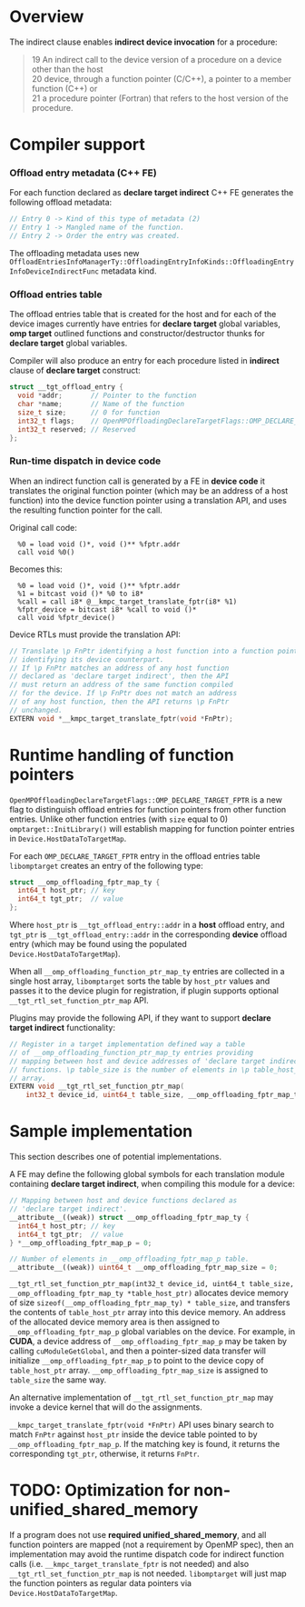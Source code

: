 # Overview

The indirect clause enables **indirect device invocation** for a procedure:
> 19 An indirect call to the device version of a procedure on a device other than the host<br>
> 20 device, through a function pointer (C/C++), a pointer to a member function (C++) or<br>
> 21 a procedure pointer (Fortran) that refers to the host version of the procedure.

# Compiler support
### Offload entry metadata (C++ FE)

For each function declared as **declare target indirect** C++ FE generates the following offload metadata:

```c++
// Entry 0 -> Kind of this type of metadata (2)
// Entry 1 -> Mangled name of the function.
// Entry 2 -> Order the entry was created.
```

The offloading metadata uses new `OffloadEntriesInfoManagerTy::OffloadingEntryInfoKinds::OffloadingEntryInfoDeviceIndirectFunc`  metadata kind.

### Offload entries table

The offload entries table that is created for the host and for each of the device images currently have entries for **declare target** global variables, **omp target** outlined functions and constructor/destructor thunks for **declare target** global variables.


Compiler will also produce an entry for each procedure listed in **indirect** clause of **declare target** construct:
```C++
struct __tgt_offload_entry {
  void *addr;       // Pointer to the function
  char *name;       // Name of the function
  size_t size;      // 0 for function
  int32_t flags;    // OpenMPOffloadingDeclareTargetFlags::OMP_DECLARE_TARGET_FPTR
  int32_t reserved; // Reserved
};
```

### Run-time dispatch in device code

When an indirect function call is generated by a FE in **device code** it translates the original function pointer (which may be an address of a host function) into the device function pointer using a translation API, and uses the resulting function pointer for the call.

Original call code:

```
  %0 = load void ()*, void ()** %fptr.addr
  call void %0()
```

Becomes this:

```
  %0 = load void ()*, void ()** %fptr.addr
  %1 = bitcast void ()* %0 to i8*
  %call = call i8* @__kmpc_target_translate_fptr(i8* %1)
  %fptr_device = bitcast i8* %call to void ()*
  call void %fptr_device()
```

Device RTLs must provide the translation API:

```c++
// Translate \p FnPtr identifying a host function into a function pointer
// identifying its device counterpart.
// If \p FnPtr matches an address of any host function
// declared as 'declare target indirect', then the API
// must return an address of the same function compiled
// for the device. If \p FnPtr does not match an address
// of any host function, then the API returns \p FnPtr
// unchanged.
EXTERN void *__kmpc_target_translate_fptr(void *FnPtr);
```

# Runtime handling of function pointers

`OpenMPOffloadingDeclareTargetFlags::OMP_DECLARE_TARGET_FPTR` is a new flag to distinguish offload entries for function pointers from other function entries.  Unlike other function entries (with `size` equal to 0) `omptarget::InitLibrary()` will establish mapping for function pointer entries in `Device.HostDataToTargetMap`.

For each `OMP_DECLARE_TARGET_FPTR` entry in the offload entries table `libomptarget` creates an entry of the following type:

```c++
struct __omp_offloading_fptr_map_ty {
  int64_t host_ptr; // key
  int64_t tgt_ptr;  // value
};
```

Where `host_ptr` is `__tgt_offload_entry::addr` in a **host** offload entry, and `tgt_ptr` is `__tgt_offload_entry::addr` in the corresponding **device** offload entry (which may be found using the populated `Device.HostDataToTargetMap`).

When all `__omp_offloading_function_ptr_map_ty` entries are collected in a single host array, `libomptarget` sorts the table by `host_ptr` values and passes it to the device plugin for registration, if plugin supports optional `__tgt_rtl_set_function_ptr_map` API.

Plugins may provide the following API, if they want to support **declare target indirect** functionality:

```c++
// Register in a target implementation defined way a table
// of __omp_offloading_function_ptr_map_ty entries providing
// mapping between host and device addresses of 'declare target indirect'
// functions. \p table_size is the number of elements in \p table_host_ptr
// array.
EXTERN void __tgt_rtl_set_function_ptr_map(
    int32_t device_id, uint64_t table_size, __omp_offloading_fptr_map_ty *table_host_ptr);
```

# Sample implementation

This section describes one of potential implementations.

A FE may define the following global symbols for each translation module containing **declare target indirect**, when compiling this module for a device:

```c++
// Mapping between host and device functions declared as
// 'declare target indirect'.
__attribute__((weak)) struct __omp_offloading_fptr_map_ty {
  int64_t host_ptr; // key
  int64_t tgt_ptr;  // value
} *__omp_offloading_fptr_map_p = 0;

// Number of elements in __omp_offloading_fptr_map_p table.
__attribute__((weak)) uint64_t __omp_offloading_fptr_map_size = 0;
```

`__tgt_rtl_set_function_ptr_map(int32_t device_id, uint64_t table_size, __omp_offloading_fptr_map_ty *table_host_ptr)` allocates device memory of size `sizeof(__omp_offloading_fptr_map_ty) * table_size`, and transfers the contents of `table_host_ptr` array into this device memory.  An address of the allocated device memory area is then assigned to `__omp_offloading_fptr_map_p` global variables on the device.  For example, in **CUDA**, a device address of `__omp_offloading_fptr_map_p` may be taken by calling `cuModuleGetGlobal`, and then a pointer-sized data transfer will initialize `__omp_offloading_fptr_map_p` to point to the device copy of `table_host_ptr` array.  `__omp_offloading_fptr_map_size` is assigned to `table_size` the same way.

An alternative implementation of `__tgt_rtl_set_function_ptr_map` may invoke a device kernel that will do the assignments.

`__kmpc_target_translate_fptr(void *FnPtr)` API uses binary search to match `FnPtr` against `host_ptr` inside the device table pointed to by `__omp_offloading_fptr_map_p`.  If the matching key is found, it returns the corresponding `tgt_ptr`, otherwise, it returns `FnPtr`.

# TODO: Optimization for non-unified_shared_memory

If a program does not use **required unified_shared_memory**, and all function pointers are mapped (not a requirement by OpenMP spec), then an implementation may avoid the runtime dispatch code for indirect function calls (i.e. `__kmpc_target_translate_fptr` is not needed) and also `__tgt_rtl_set_function_ptr_map` is not needed.  `libomptarget` will just map the function pointers as regular data pointers via `Device.HostDataToTargetMap`.
